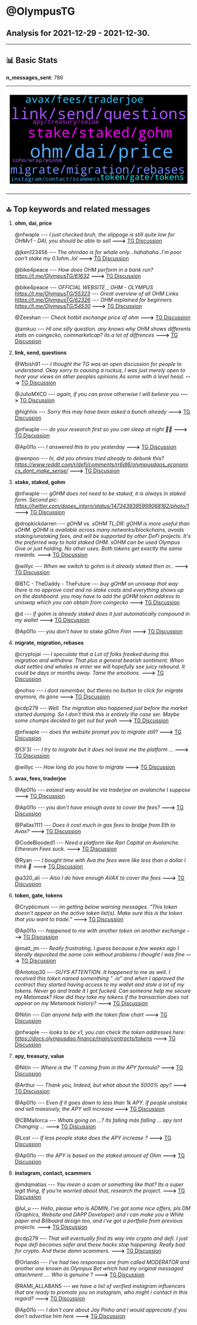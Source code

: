 # **@OlympusTG**
 ## Analysis for **2021-12-29** - **2021-12-30**.

---

## 📊 **Basic Stats**

**n_messages_sent**: 786

---
![wordcloud](OlympusTG_1Days_wordcloud.png)

---


## 🔝 **Top keywords and related messages**

1. **ohm, dai, price**

    @nfwaple --- *I just checked bruh, the slippage is still quite low for OHMv1 - DAI, you should be able to sell* **--->** [TG Discussion](https://t.me/OlympusTG/137039)

    @jken123456 --- *The ohmdao is for whale only...hahahaha..I'm poor can't stake my 0.1ohm..lol* **--->** [TG Discussion](https://t.me/OlympusTG/136757)

    @bike4peace --- *How does OHM perform in a bank run? https://t.me/OlympusTG/61632* **--->** [TG Discussion](https://t.me/OlympusTG/137366)

    @bike4peace --- *OFFICIAL WEBSITE _ OHM - OLYMPUS https://t.me/OlympusTG/55323  ---  Great overview of all OHM Links https://t.me/OlympusTG/62326   ---  OHM explained for beginners. https://t.me/OlympusTG/54530* **--->** [TG Discussion](https://t.me/OlympusTG/137367)

    @Zeeshan --- *Check hotbit exchange price of ohm* **--->** [TG Discussion](https://t.me/OlympusTG/137811)

    @amkuo --- *HI one silly question.  any knows why OHM shows differents stats on coingecko, coinmarketcap? its a lot of diffrences* **--->** [TG Discussion](https://t.me/OlympusTG/136867)

2. **link, send, questions**

    @Wbish91 --- *I thought the TG was an open discussion for people to understand. Okay sorry to causing a ruckus, I was just merely open to hear your views on other peoples opinions As some with a level head.* **--->** [TG Discussion](https://t.me/OlympusTG/137224)

    @JulioMXCD --- *again, if you can prove otherwise I will believe you* **--->** [TG Discussion](https://t.me/OlympusTG/136707)

    @highhix --- *Sorry this may have been asked a bunch already* **--->** [TG Discussion](https://t.me/OlympusTG/137766)

    @nfwaple --- *do your research first so you can sleep at night 🙏🏻* **--->** [TG Discussion](https://t.me/OlympusTG/137841)

    @Ap0l1o --- *I answered this to you yesterday* **--->** [TG Discussion](https://t.me/OlympusTG/137283)

    @wenpoo --- *hi, did you ohmies tried already to debunk this? https://www.reddit.com/r/defi/comments/rr6dl6/olympusdaos_economics_dont_make_sense/* **--->** [TG Discussion](https://t.me/OlympusTG/137616)

3. **stake, staked, gohm**

    @nfwaple --- *gOHM does not need to be staked, it is always in staked form. Second pic: https://twitter.com/dopex_intern/status/1473439395999068162/photo/1* **--->** [TG Discussion](https://t.me/OlympusTG/136883)

    @dropkickdarren --- *gOHM vs. sOHM TL;DR: gOHM is more useful than sOHM. gOHM is available across many networks/blockchains, avoids staking/unstaking fees, and will be supported by other DeFi projects. It's the preferred way to hold staked OHM. sOHM can be used Olympus Give or just holding. No other uses. Both tokens get exactly the same rewards.* **--->** [TG Discussion](https://t.me/OlympusTG/136848)

    @willyc --- *When we switch to gohm is it already staked then or..* **--->** [TG Discussion](https://t.me/OlympusTG/137542)

    @BTC - TheDaddy - TheFuture --- *buy gOHM on uniswap that way there is no approve cost and no stake costs and everything shows up on the dashboard. you may have to add the gOHM token address to uniswap which you can obtain from coingecko* **--->** [TG Discussion](https://t.me/OlympusTG/137952)

    @d --- *If gohm is already staked does it just automatically compound in my wallet* **--->** [TG Discussion](https://t.me/OlympusTG/137898)

    @Ap0l1o --- *you don't have to stake gOhm Fren* **--->** [TG Discussion](https://t.me/OlympusTG/137370)

4. **migrate, migration, rebases**

    @cryptojai --- *I speculate that a Lot of folks freaked during this migration and withdrew. That plus a general bearish sentiment. When dust settles and whales re enter we will hopefully see juicy rebound.  It could be days or months away.  Tame the emotions.* **--->** [TG Discussion](https://t.me/OlympusTG/137670)

    @nohso --- *i dont remember, but theres no button to click for migrate anymore, its gone* **--->** [TG Discussion](https://t.me/OlympusTG/136957)

    @cdp279 --- *Well. The migration also happened just before the market started dumping. So I don’t think this is entirely the case ser. Maybe some chumps decided to get out but yeah* **--->** [TG Discussion](https://t.me/OlympusTG/137672)

    @nfwaple --- *does the website prompt you to migrate still?* **--->** [TG Discussion](https://t.me/OlympusTG/137119)

    @(3'3) --- *I try to migrate but it does not leave me the platform ...* **--->** [TG Discussion](https://t.me/OlympusTG/137128)

    @willyc --- *How long do you have to migrate* **--->** [TG Discussion](https://t.me/OlympusTG/137534)

5. **avax, fees, traderjoe**

    @Ap0l1o --- *easiest way would be via traderjoe on avalanche I suppose* **--->** [TG Discussion](https://t.me/OlympusTG/137317)

    @Ap0l1o --- *you don't have enough avax to cover the fees?* **--->** [TG Discussion](https://t.me/OlympusTG/137271)

    @Pallas1111 --- *Does it cost much in gas fees to bridge from Eth to Avax?* **--->** [TG Discussion](https://t.me/OlympusTG/137261)

    @CodeBlooded1 --- *Need a platform like Rari Capital on Avalanche.  Ethereum Fees suck.* **--->** [TG Discussion](https://t.me/OlympusTG/136521)

    @Ryan --- *I bought time with Ava the fees were like less than a dollar I think 🧐* **--->** [TG Discussion](https://t.me/OlympusTG/136557)

    @a320_ali --- *Also I do have enough AVAX to cover the fees* **--->** [TG Discussion](https://t.me/OlympusTG/137275)

6. **token, gate, tokens**

    @Crypticmuni --- *im getting below warning messages.  "This token doesn't appear on the active token list(s). Make sure this is the token that you want to trade."* **--->** [TG Discussion](https://t.me/OlympusTG/137963)

    @Ap0l1o --- *happened to me with another token on another exchange* **--->** [TG Discussion](https://t.me/OlympusTG/136810)

    @matt_jm --- *Really frustrating, I guess because a few weeks ago I literally deposited the same coin without problems I thought I was fine* **--->** [TG Discussion](https://t.me/OlympusTG/136820)

    @Antotop30 --- *GUYS ATTENTION. It happened to me as well. I received this token named somenthing “ .io” and when I approved the contract they started having access to my wallet and stole a lot of my tokens. Never go and trade it I got fucked. Can someone help me secure my Metamask? How did they take my tokens if the transaction does not appear on my Metamask history?* **--->** [TG Discussion](https://t.me/OlympusTG/137429)

    @Nitin --- *Can anyone help with the token flow chart* **--->** [TG Discussion](https://t.me/OlympusTG/137910)

    @nfwaple --- *looks to be v1, you can check the token addresses here: https://docs.olympusdao.finance/main/contracts/tokens* **--->** [TG Discussion](https://t.me/OlympusTG/137044)

7. **apy, treasury, value**

    @Nitin --- *Where is the '1' coming from in the APY formula?* **--->** [TG Discussion](https://t.me/OlympusTG/137848)

    @Arthur --- *Thank you, Indeed, but what about the 5000% apy?* **--->** [TG Discussion](https://t.me/OlympusTG/137763)

    @Ap0l1o --- *Even if it goes down to less than 1k APY. If people unstake and sell massively, the APY will increase* **--->** [TG Discussion](https://t.me/OlympusTG/136670)

    @CBMallorca --- *Whats going on …? Its falling más falling … apy Isnt Changing …* **--->** [TG Discussion](https://t.me/OlympusTG/136715)

    @Lost --- *If less people stake does the APY increase ?* **--->** [TG Discussion](https://t.me/OlympusTG/137470)

    @Ap0l1o --- *the APY is based on the staked amount of Ohm* **--->** [TG Discussion](https://t.me/OlympusTG/136685)

8. **instagram, contact, scammers**

    @mdqmatias --- *You mean a scam or something like that? Its a super legit thing, If you're worried about that, research the project.* **--->** [TG Discussion](https://t.me/OlympusTG/137120)

    @lul_u --- *Hello, please who is ADMIN, I've got some nice offers, pls DM (Graphics, Website and DAPP Developer) and i can make you a White paper and Billboard design too, and i've  got a portfolio from previous projects.* **--->** [TG Discussion](https://t.me/OlympusTG/137996)

    @cdp279 --- *That will eventually find its way into crypto and defi. I just hope defi becomes safer and these hacks stop happening. Really bad for crypto. And these damn scammers.* **--->** [TG Discussion](https://t.me/OlympusTG/137679)

    @Orlando --- *I’ve had two responses one from called MODERATOR and another one known as Olympus Bot which had my original messaged attachment …. Who is genuine ?* **--->** [TG Discussion](https://t.me/OlympusTG/137433)

    @RAMI_ALLABAN5 --- *we have a list of verified instagram influencers that are ready to promote you on instagram, who might i contact in this regard?* **--->** [TG Discussion](https://t.me/OlympusTG/137902)

    @Ap0l1o --- *I don't care about Jay Pinho and I would appreciate if you don't advertise him here* **--->** [TG Discussion](https://t.me/OlympusTG/137219)

